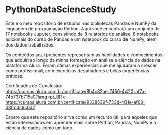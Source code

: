 # PythonDataScienceStudy
Este é o meu repositório de estudos nas bibliotecas Pandas e NumPy da linguagem de programação Python. Aqui você encontrará um conjunto de 17 notebooks Jupyter, consistindo de 8 relatórios de análise, 8 notebooks adicionais do curso de Pandas e um notebook do curso de NumPy, alem dos dados trabalhados.

Os conteúdos aqui presentes representam as habilidades e conhecimentos que adquiri ao longo da minha formação em análise e ciência de dados na plataforma Alura. Foram ótimas experiências que me ajudaram a crescer como profissional, com exercícios desafiadores e belas experiências práticas.

Certificados de Conclusão: https://cursos.alura.com.br/certificate/8b4c82ae-7456-4420-af7a-74b737b715a0?lang=pt_BR e https://cursos.alura.com.br/certificate/9338539f-733d-481e-af63-08fa1dc9c0d2

Espero que este repositório sirva como um recurso útil para aqueles que estão interessados em aprender mais sobre Python, Pandas, NumPy e a ciência de dados como um todo.
